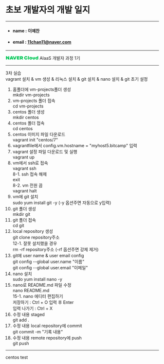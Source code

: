 # 초보 개발자의 개발 일지
------------

* #### name : 이예찬
* #### email : 11chan11@naver.com

-------

<a href = "https://www.navercloudcorp.com/" target = "_blank">
        <img src = "./202209290853594643582.png" alt = "ncloud"/></a> AIaaS 개발자 과정 1기<br>

---

3차 실습<br>
vagrant 설치 & vm 생성 & 리눅스 설치 & git 설치 & nano 설치 & git 초기 설정<br>

1. 홈폴더에 vm-projects폴더 생성<br>
mkdir vm-projects<br>
2. vm-projects 폴더 접속<br>
cd vm-projects<br>
3. centos 폴더 생성<br>
mkdir centos<br>
4. centos 폴더 접속<br>
cd centos<br>
5. centos 이미지 파일 다운로드<br>
vagrant init "centos/7"<br>
6. vagrantfile에서 config.vm.hostname = "myhost5.bitcamp" 입력<br>
7. vagrant 설정 파일 다운로드 및 실행<br>
vagrant up<br>
8. vm에서 ssh로 접속<br>
vagrant ssh<br>
8-1. ssh 접속 해제<br>
exit<br>
8-2. vm 전원 끔<br>
vagrant halt<br>
9. vm에 git 설치<br>
sudo yum install git -y (-y 옵션주면 자동으로 y입력)<br>
10. git 폴더 생성<br>
mkdir git<br>
11. git 폴더 접속<br>
cd git<br>
12. local repository 생성<br>
git clone repository주소<br>
12-1. 잘못 설치했을 경우<br>
rm -rf repository주소 (-rf 옵션주면 강제 제거)<br>
13. git에 user name & user email config<br>
git config --global user.name "이름"<br>
git config --global user.email "이메일"<br>
14. nano 설치<br>
sudo yum install nano -y<br>
15. nano로 README.md 파일 수정<br>
nano README.md<br>
15-1. nano 에디터 편집하기<br>
저장하기 : Ctrl + O 입력 후 Enter<br>
입력 나가기 : Ctrl + X<br>
16. 수정 내용 staged<br>
git add .<br>
17. 수정 내용 local repository에 commit<br>
git commit -m "기록 내용"<br>
18. 수정 내용 remote repository에 push<br>
git push<br>

---

centos test
